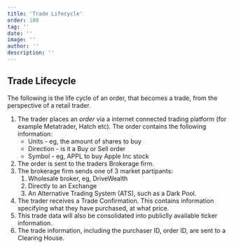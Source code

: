 ```yaml
---
title: 'Trade Lifecycle'
order: 100
tag: ''
date: ''
image: ''
author: ''
description: ''
---
```


## Trade Lifecycle

The following is the life cycle of an order, that becomes a trade, from the perspective of a retail trader.

1. The trader places an _order_ via a internet connected trading platform (for example Metatrader, Hatch etc). The order contains the following information:
    - Units - eg, the amount of shares to buy
    - Direction - is it a Buy or Sell order
    - Symbol - eg, APPL to buy Apple Inc stock
1. The order is sent to the traders Brokerage firm.
1. The brokerage firm sends one of 3 market partipants:
    1. Wholesale broker, eg, DriveWealth
    1. Directly to an Exchange
    1. An Alternative Trading System (ATS), such as a Dark Pool.
1. The trader receives a Trade Confirmation. This contains information specifying what they have purchased, at what price.
1. This trade data will also be consolidated into publiclly available ticker information.
1. The trade information, including the purchaser ID, order ID, are sent to a Clearing House.